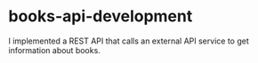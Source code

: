 # books-api-development
I implemented a REST API that calls an external API service to get information about books.
